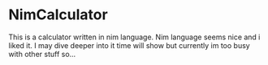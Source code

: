 # NimCalculator
This is a calculator written in nim language. Nim language seems nice and i liked it. I may dive deeper into it time will show but currently im too busy with other stuff so...
